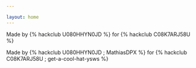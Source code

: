 ```yaml
---

layout: home
---
```

<link rel="stylesheet" href="/assets/styles.css">

Made by {% hackclub U080HHYN0JD %} for {% hackclub C08K7ARJ58U %}

Made by {% hackclub U080HHYN0JD ; MathiasDPX %} for {% hackclub C08K7ARJ58U ; get-a-cool-hat-ysws %}